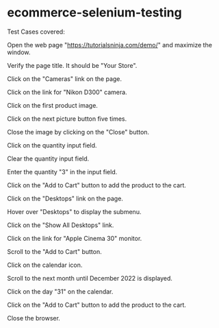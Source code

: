 # ecommerce-selenium-testing 

Test Cases covered: 

Open the web page "https://tutorialsninja.com/demo/" and maximize the window.

Verify the page title. It should be "Your Store".

Click on the "Cameras" link on the page.

Click on the link for "Nikon D300" camera.

Click on the first product image.

Click on the next picture button five times.

Close the image by clicking on the "Close" button.

Click on the quantity input field.

Clear the quantity input field.

Enter the quantity "3" in the input field.

Click on the "Add to Cart" button to add the product to the cart.

Click on the "Desktops" link on the page.

Hover over "Desktops" to display the submenu.

Click on the "Show All Desktops" link.

Click on the link for "Apple Cinema 30" monitor.

Scroll to the "Add to Cart" button.

Click on the calendar icon.

Scroll to the next month until December 2022 is displayed.

Click on the day "31" on the calendar.

Click on the "Add to Cart" button to add the product to the cart.

Close the browser.
